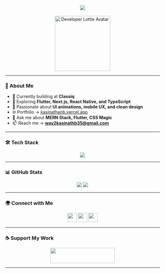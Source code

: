 
<h1 align="center">
  <img src="https://readme-typing-svg.herokuapp.com?font=Orbitron&size=30&duration=3000&color=F7F7F7&center=true&vCenter=true&width=600&lines=Hi+%F0%9F%91%8B%2C+I'm+Kasinathan!;Frontend+Developer+%7C+UI%2FUX+Lover;Building+Futuristic+UIs+and+Mobile+Apps" />
</h1>
<!-- Avatar with Lottie GIF -->
<p align="center">
  <img src="https://github.com/kasinathan28/avatar.gif" width="180" alt="Developer Lottie Avatar" />
</p>

---

### 🚀 About Me

- 🔭 Currently building at **Classiq**
- 🌱 Exploring **Flutter, Next.js, React Native, and TypeScript**
- 🎯 Passionate about **UI animations, mobile UX, and clean design**
- 🌐 Portfolio → [kasinathanb.vercel.app](https://kasinathanb.vercel.app)
- 💬 Ask me about **MERN Stack, Flutter, CSS Magic**
- 📫 Reach me → **way2kasinathb35@gmail.com**

---

### 🛠️ Tech Stack

<p align="center">
  <img src="https://skillicons.dev/icons?i=react,nextjs,flutter,dart,nodejs,js,ts,html,css,bootstrap,mongodb,firebase,mysql,figma,photoshop" />
</p>

---

### 📊 GitHub Stats

<p align="center">
  <img src="https://github-readme-stats.vercel.app/api?username=kasinathan28&theme=radical&show_icons=true" />
  <img src="https://github-readme-streak-stats.herokuapp.com/?user=kasinathan28&theme=radical" />
</p>

---

### 🌍 Connect with Me

<p align="center">
  <a href="https://www.linkedin.com/in/kasinathanb" target="_blank"><img src="https://skillicons.dev/icons?i=linkedin" height="30"/></a>
  <a href="https://instagram.com/kasi_na_than__" target="_blank"><img src="https://skillicons.dev/icons?i=instagram" height="30"/></a>
  <a href="https://discord.gg/#2391" target="_blank"><img src="https://skillicons.dev/icons?i=discord" height="30"/></a>
</p>

---

### ☕ Support My Work

<p align="center">
  <a href="https://www.buymeacoffee.com/kasinathanb" target="_blank">
    <img src="https://cdn.buymeacoffee.com/buttons/v2/default-yellow.png" width="210" height="50" />
  </a>
</p>

---

